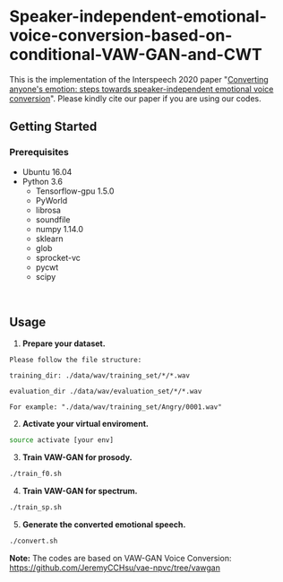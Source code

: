 # Speaker-independent-emotional-voice-conversion-based-on-conditional-VAW-GAN-and-CWT

This is the implementation of the Interspeech 2020 paper "[Converting anyone's emotion: steps towards speaker-independent emotional voice conversion](https://www.researchgate.net/publication/341388058_Converting_Anyone's_Emotion_Towards_Speaker-Independent_Emotional_Voice_Conversion)". Please kindly cite our paper if you are using our codes.


## Getting Started

### Prerequisites

- Ubuntu 16.04  
- Python 3.6 
  - Tensorflow-gpu 1.5.0
  - PyWorld
  - librosa
  - soundfile
  - numpy 1.14.0
  - sklearn
  - glob
  - sprocket-vc
  - pycwt
  - scipy
<br/>

## Usage
1. **Prepare your dataset.**
```
Please follow the file structure:

training_dir: ./data/wav/training_set/*/*.wav

evaluation_dir ./data/wav/evaluation_set/*/*.wav

For example: "./data/wav/training_set/Angry/0001.wav"
```
2. **Activate your virtual enviroment.**
```bash
source activate [your env]
```
3. **Train VAW-GAN for prosody.**
```bash
./train_f0.sh
```
4. **Train VAW-GAN for spectrum.**
```bash
./train_sp.sh
```
5. **Generate the converted emotional speech.**
```bash
./convert.sh
```
**Note:** 
The codes are based on VAW-GAN Voice Conversion: https://github.com/JeremyCCHsu/vae-npvc/tree/vawgan
